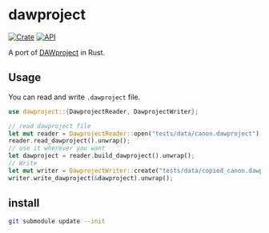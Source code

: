 # dawproject

[![Crate](https://img.shields.io/crates/v/dawproject.svg)](https://crates.io/crates/dawproject)
[![API](https://docs.rs/dawproject/badge.svg)](https://docs.rs/dawproject)

A port of [DAWproject](https://github.com/bitwig/dawproject) in Rust.

## Usage

You can read and write `.dawproject` file.

```rust
use dawproject::{DawprojectReader, DawprojectWriter};

// read dawproject file
let mut reader = DawprojectReader::open("tests/data/canon.dawproject").unwrap();
reader.read_dawproject().unwrap();
// use it wherever you want
let dawproject = reader.build_dawproject().unwrap();
// Write
let mut writer = DawprojectWriter::create("tests/data/copied_canon.dawproject").unwrap();
writer.write_dawproject(&dawproject).unwrap();
```

## install

```bash
git submodule update --init
```